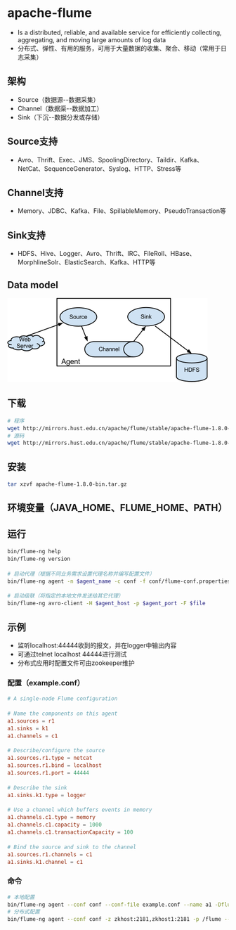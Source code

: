 # apache-flume

- Is a distributed, reliable, and available service for efficiently collecting, aggregating, and moving large amounts of log data
- 分布式、弹性、有用的服务，可用于大量数据的收集、聚合、移动（常用于日志采集）

## 架构

- Source（数据源--数据采集）
- Channel（数据渠--数据加工）
- Sink（下沉--数据分发或存储）

## Source支持

- Avro、Thrift、Exec、JMS、SpoolingDirectory、Taildir、Kafka、NetCat、SequenceGenerator、Syslog、HTTP、Stress等

## Channel支持

- Memory、JDBC、Kafka、File、SpillableMemory、PseudoTransaction等

## Sink支持

- HDFS、Hive、Logger、Avro、Thrift、IRC、FileRoll、HBase、MorphlineSolr、ElasticSearch、Kafka、HTTP等

## Data model

![数据模型](./data-model.png "data model")

## 下载

```sh
# 程序
wget http://mirrors.hust.edu.cn/apache/flume/stable/apache-flume-1.8.0-bin.tar.gz
# 源码
wget http://mirrors.hust.edu.cn/apache/flume/stable/apache-flume-1.8.0-src.tar.gz
```

## 安装

```sh
tar xzvf apache-flume-1.8.0-bin.tar.gz
```

## 环境变量（JAVA_HOME、FLUME_HOME、PATH）

## 运行

```sh
bin/flume-ng help
bin/flume-ng version

# 启动代理（根据不同业务需求设置代理名称并编写配置文件）
bin/flume-ng agent -n $agent_name -c conf -f conf/flume-conf.properties.template

# 启动级联（将指定的本地文件发送给其它代理）
bin/flume-ng avro-client -H $agent_host -p $agent_port -F $file
```

## 示例

- 监听localhost:44444收到的报文，并在logger中输出内容
- 可通过telnet localhost 44444进行测试
- 分布式应用时配置文件可由zookeeper维护

### 配置（example.conf）

```conf
# A single-node Flume configuration

# Name the components on this agent
a1.sources = r1
a1.sinks = k1
a1.channels = c1

# Describe/configure the source
a1.sources.r1.type = netcat
a1.sources.r1.bind = localhost
a1.sources.r1.port = 44444

# Describe the sink
a1.sinks.k1.type = logger

# Use a channel which buffers events in memory
a1.channels.c1.type = memory
a1.channels.c1.capacity = 1000
a1.channels.c1.transactionCapacity = 100

# Bind the source and sink to the channel
a1.sources.r1.channels = c1
a1.sinks.k1.channel = c1
```

### 命令

```sh
# 本地配置
bin/flume-ng agent --conf conf --conf-file example.conf --name a1 -Dflume.root.logger=INFO,console
# 分布式配置
bin/flume-ng agent --conf conf -z zkhost:2181,zkhost1:2181 -p /flume --name a1 -Dflume.root.logger=INFO,console
```
